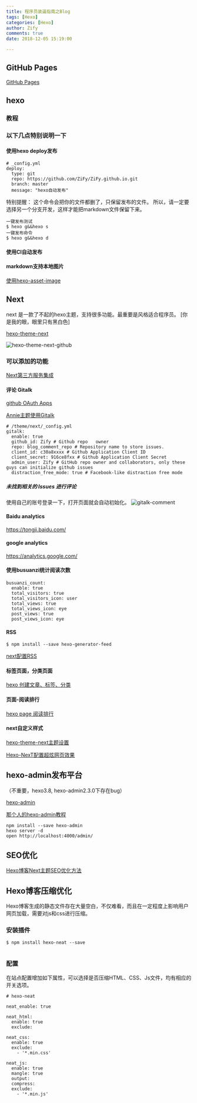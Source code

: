 ```yaml
---
title: 程序员装逼指南之Blog
tags: [Hexo]
categories: [Hexo]
author: Zify
comments: true
date: 2018-12-05 15:19:00

---
```

## GitHub Pages

[GitHub Pages](https://pages.github.com/)

## hexo

### 教程

### 以下几点特别说明一下
#### 使用hexo deploy发布

```
# _config.yml
deploy:
  type: git
  repo: https://github.com/ZiFy/ZiFy.github.io.git
  branch: master
  message: "hexo自动发布" 
```
特别提醒：
这个命令会把你的文件都删了，只保留发布的文件。
所以，请一定要选择另一个分支开发，这样才能把markdown文件保留下来。

```
一键发布测试
$ hexo g&&hexo s
一键发布命令
$ hexo g&&hexo d
```

#### 使用CI自动发布


#### markdown支持本地图片
[使用hexo-asset-image](https://blog.csdn.net/sugar_rainbow/article/details/57415705)




## Next


next 是一款了不起的hexo主题，支持很多功能。最重要是风格适合程序员。 [你是我的眼，眼里只有黑白色]

[hexo-theme-next](https://theme-next.org/docs/theme-settings/)

![hexo-theme-next-github](./hexo-theme-next-github.png)

### 可以添加的功能
[Next第三方服务集成](http://theme-next.iissnan.com/third-party-services.html#comment-system)

#### 评论 Gitalk

[github OAuth Apps](https://github.com/settings/developers)

[Annie主题使用Gitalk](https://sariay.github.io/2018/11/18/Annie%E4%B8%BB%E9%A2%98%E4%BD%BF%E7%94%A8Gitalk/)

```
# /theme/next/_config.yml
gitalk:
  enable: true
  github_id: Zify # Github repo   owner
  repo: blog_comment_repo # Repository name to store issues.
  client_id: c30a8xxxx # Github Application Client ID
  client_secret: 916ce8fxx # Github Application Client Secret
  admin_user: Zify # GitHub repo owner and collaborators, only these guys can initialize github issues
  distraction_free_mode: true # Facebook-like distraction free mode
```

##### 未找到相关的 Issues 进行评论
使用自己的账号登录一下，打开页面就会自动初始化。
![gitalk-comment](gitalk-comment.png)

#### Baidu analytics
https://tongji.baidu.com/

#### google analytics
https://analytics.google.com/

#### 使用busuanzi统计阅读次数
```
busuanzi_count:
  enable: true
  total_visitors: true
  total_visitors_icon: user
  total_views: true
  total_views_icon: eye
  post_views: true
  post_views_icon: eye
```
#### RSS

```
$ npm install --save hexo-generator-feed
```
[next配置RSS](https://www.jianshu.com/p/264024768d03)

#### 标签页面，分类页面
[hexo 创建文章、标签、分类](https://blog.csdn.net/qq_32337109/article/details/78755662)

#### 页面-阅读排行
[hexo page 阅读排行](https://hoxis.github.io/hexo-next-read-rank.html)

#### next自定义样式
[hexo-theme-next主题设置](https://www.jianshu.com/p/37769040891f)

[Hexo-NexT配置超炫网页效果](https://www.jianshu.com/p/9f0e90cc32c2)

## hexo-admin发布平台 
（不重要，hexo3.8, hexo-admin2.3.0下存在bug）

[hexo-admin](https://jaredforsyth.com/hexo-admin/)

[那个人的hexo-admin教程](https://albenw.github.io/posts/4ffa5bc6/)

```
npm install --save hexo-admin
hexo server -d
open http://localhost:4000/admin/
```

## SEO优化
[Hexo博客Next主题SEO优化方法](https://hoxis.github.io/Hexo+Next%20SEO%E4%BC%98%E5%8C%96.html)


## Hexo博客压缩优化
Hexo博客生成的静态文件存在大量空白，不仅难看，而且在一定程度上影响用户网页加载，需要对js和css进行压缩。

### 安装插件

```
$ npm install hexo-neat --save


```

### 配置
在站点配置增加如下属性，可以选择是否压缩HTML、CSS、Js文件，均有相应的开关选项。


```
# hexo-neat

neat_enable: true

neat_html:
  enable: true
  exclude:

neat_css:
  enable: true
  exclude:
    - '*.min.css'

neat_js:
  enable: true
  mangle: true
  output:
  compress:
  exclude:
    - '*.min.js'
    
```
